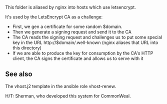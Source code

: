 This folder is aliased by nginx into hosts which use letsencrypt.

It's used by the LetsEncrypt CA as a challenge:

* First, we gen a certificate for some random $domain.
* Then we generate a signing request and send it to the CA
* The CA reads the signing request and challenges us to put some special key in the URL http://$domain/.well-known (nginx aliases that URL into this directory)
* If we are able to produce the key for consumption by the CA's HTTP client, the CA signs the certificate and allows us to serve with it

## See also

The vhost.j2 template in the ansible role vhost-renew.

H/T: Sherman, who developed this system for CommonWeal.